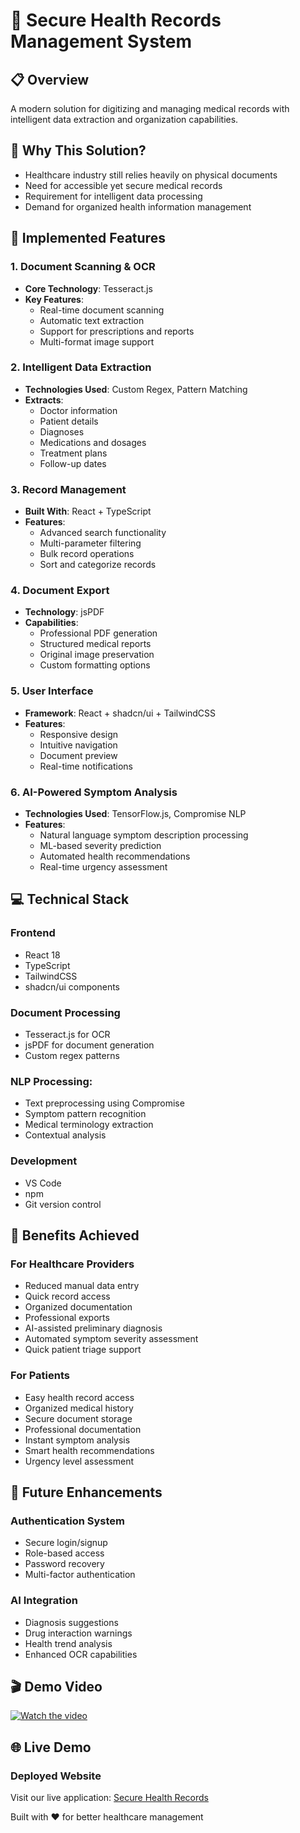 # 🏥 Secure Health Records Management System

## 📋 Overview
A modern solution for digitizing and managing medical records with intelligent data extraction and organization capabilities.

## 🎯 Why This Solution?
- Healthcare industry still relies heavily on physical documents
- Need for accessible yet secure medical records
- Requirement for intelligent data processing
- Demand for organized health information management

## 📑 Implemented Features

### 1. Document Scanning & OCR
- **Core Technology**: Tesseract.js
- **Key Features**:
  - Real-time document scanning
  - Automatic text extraction
  - Support for prescriptions and reports
  - Multi-format image support

### 2. Intelligent Data Extraction
- **Technologies Used**: Custom Regex, Pattern Matching
- **Extracts**:
  - Doctor information
  - Patient details
  - Diagnoses
  - Medications and dosages
  - Treatment plans
  - Follow-up dates

### 3. Record Management
- **Built With**: React + TypeScript
- **Features**:
  - Advanced search functionality
  - Multi-parameter filtering
  - Bulk record operations
  - Sort and categorize records

### 4. Document Export
- **Technology**: jsPDF
- **Capabilities**:
  - Professional PDF generation
  - Structured medical reports
  - Original image preservation
  - Custom formatting options

### 5. User Interface
- **Framework**: React + shadcn/ui + TailwindCSS
- **Features**:
  - Responsive design
  - Intuitive navigation
  - Document preview
  - Real-time notifications
### 6. AI-Powered Symptom Analysis
- **Technologies Used**: TensorFlow.js, Compromise NLP
- **Features**:
  - Natural language symptom description processing
  - ML-based severity prediction
  - Automated health recommendations
  - Real-time urgency assessment
## 💻 Technical Stack

### Frontend
- React 18
- TypeScript
- TailwindCSS
- shadcn/ui components

### Document Processing
- Tesseract.js for OCR
- jsPDF for document generation
- Custom regex patterns

### NLP Processing:
- Text preprocessing using Compromise
- Symptom pattern recognition
- Medical terminology extraction
- Contextual analysis
### Development
- VS Code
- npm
- Git version control

## 🎁 Benefits Achieved

### For Healthcare Providers
- Reduced manual data entry
- Quick record access
- Organized documentation
- Professional exports
- AI-assisted preliminary diagnosis
- Automated symptom severity assessment
- Quick patient triage support

### For Patients
- Easy health record access
- Organized medical history
- Secure document storage
- Professional documentation
- Instant symptom analysis
- Smart health recommendations
- Urgency level assessment

## 🚀 Future Enhancements

### Authentication System
- Secure login/signup
- Role-based access
- Password recovery
- Multi-factor authentication

### AI Integration
- Diagnosis suggestions
- Drug interaction warnings
- Health trend analysis
- Enhanced OCR capabilities


## 🎬 Demo Video  
[![Watch the video](https://via.placeholder.com/800x400?text=Click+to+Watch)](https://github.com/user-attachments/assets/a4ed0db0-627b-4667-9dcd-3dd1d76d8065)

## 🌐 Live Demo

### Deployed Website
Visit our live application: [Secure Health Records](https://healthcare-alpha-blush.vercel.app/records)

Built with ❤️ for better healthcare management
